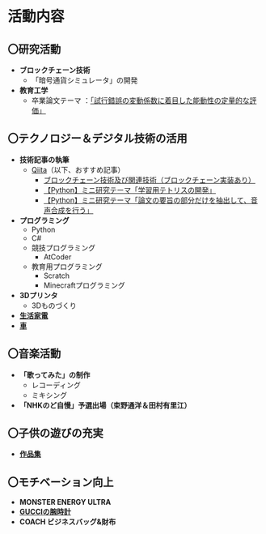 # **活動内容**
## **〇研究活動**
- **ブロックチェーン技術**
    - 「暗号通貨シミュレータ」の開発
- **教育工学**
    - 卒業論文テーマ ：[「試行錯誤の変動係数に着目した能動性の定量的な評価」](image/michihiro/20010404_216K6063.pdf)
## **〇テクノロジー＆デジタル技術の活用**
- **技術記事の執筆**
    - [Qiita](https://qiita.com/michimichix521)（以下、おすすめ記事）
        - [ブロックチェーン技術及び関連技術（ブロックチェーン実装あり）](https://qiita.com/michimichix521/items/1485f05a45a37d7ffe08)
        - [【Python】ミニ研究テーマ「学習用テトリスの開発」](https://qiita.com/michimichix521/items/e17db5c744fa877542b6)
        - [【Python】ミニ研究テーマ「論文の要旨の部分だけを抽出して、音声合成を行う」](https://qiita.com/michimichix521/items/3231ca1bbe2c8eafeb49)
- **プログラミング**
    - Python
    - C#
    - 競技プログラミング
        - AtCoder
    - 教育用プログラミング
        - Scratch
        - Minecraftプログラミング
- **3Dプリンタ**
    - 3Dものづくり
- [**生活家電**](household_appliances.html)
- [**車**](image/michihiro/デイズ.jpg)
## **〇音楽活動**
- **「歌ってみた」の制作**
    - レコーディング
    - ミキシング
- **「NHKのど自慢」予選出場（束野通洋＆田村有里江）**
## **〇子供の遊びの充実**
- [**作品集**](yurie_portfolio.html)

## **〇モチベーション向上**
- **MONSTER ENERGY ULTRA**
- [**GUCCIの腕時計**](image/michihiro/watch_gucci.png)
- **COACH ビジネスバッグ&財布**
